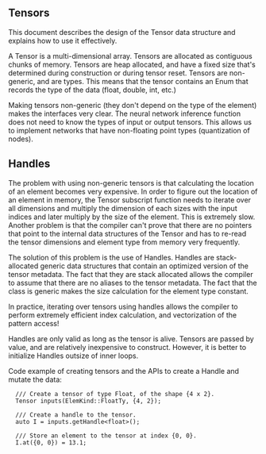 ## Tensors

This document describes the design of the Tensor data structure and explains how
to use it effectively.

A Tensor is a multi-dimensional array. Tensors are allocated as contiguous
chunks of memory. Tensors are heap allocated, and have a fixed size that's
determined during construction or during tensor reset. Tensors are non-generic,
and are types. This means that the tensor contains an Enum that records the type
of the data (float, double, int, etc.)

Making tensors non-generic (they don't depend on the type of the element) makes
the interfaces very clear.  The neural network inference function does not need
to know the types of input or output tensors. This allows us to implement
networks that have non-floating point types (quantization of nodes).

## Handles

The problem with using non-generic tensors is that calculating the location of
an element becomes very expensive.  In order to figure out the location of an
element in memory, the Tensor subscript function needs to iterate over all
dimensions and multiply the dimension of each sizes with the input indices and
later multiply by the size of the element. This is extremely slow.  Another
problem is that the compiler can't prove that there are no pointers that point
to the internal data structures of the Tensor and has to re-read the tensor
dimensions and element type from memory very frequently.

The solution of this problem is the use of Handles. Handles are stack-allocated
generic data structures that contain an optimized version of the tensor
metadata.  The fact that they are stack allocated allows the compiler to
assume that there are no aliases to the tensor metadata.  The fact that the
class is generic makes the size calculation for the element type constant.

In practice, iterating over tensors using handles allows the compiler to perform
extremely efficient index calculation, and vectorization of the pattern access!

Handles are only valid as long as the tensor is alive. Tensors are passed by
value, and are relatively inexpensive to construct.  However, it is better to
initialize Handles outsize of inner loops.

Code example of creating tensors and the APIs to create a Handle and mutate the
data:

```
  /// Create a tensor of type Float, of the shape {4 x 2}.
  Tensor inputs(ElemKind::FloatTy, {4, 2});

  /// Create a handle to the tensor.
  auto I = inputs.getHandle<float>();

  /// Store an element to the tensor at index {0, 0}.
  I.at({0, 0}) = 13.1;
```
